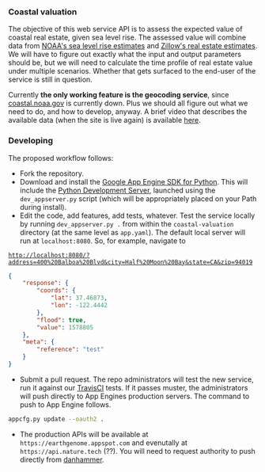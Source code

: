 ### Coastal valuation

The objective of this web service API is to assess the expected value of coastal real estate, given sea level rise.  The assessed value will combine data from [NOAA's sea level rise estimates](https://www.climate.gov/maps-data/dataset/sea-level-rise-map-viewer) and [Zillow's real estate estimates](http://www.zillow.com/howto/api/GetZestimate.htm).  We will have to figure out exactly what the input and output parameters should be, but we will need to calculate the time profile of real estate value under multiple scenarios.  Whether that gets surfaced to the end-user of the service is still in question.

Currently **the only working feature is the geocoding service**, since [coastal.noaa.gov](https://coastal.noaa.gov) is currently down.  Plus we should all figure out what we need to do, and how to develop, anyway.  A brief video that describes the available data (when the site is live again) is available [here](https://www.climate.gov/news-features/decision-makers-toolbox/viewing-sea-level-rise).

### Developing

The proposed workflow follows:

- Fork the repository.
- Download and install the [Google App Engine SDK for Python](https://cloud.google.com/appengine/downloads).  This will include the [Python Development Server](https://cloud.google.com/appengine/docs/python/tools/devserver), launched using the `dev_appserver.py` script (which will be appropriately placed on your Path during install).
- Edit the code, add features, add tests, whatever.  Test the service locally by running `dev_appserver.py .` from within the `coastal-valuation` directory (at the same level as `app.yaml`).  The default local server will run at `localhost:8080`.  So, for example, navigate to

[`http://localhost:8080/?address=400%20Balboa%20Blvd&city=Half%20Moon%20Bay&state=CA&zip=94019`](http://localhost:8080/?address=3817%20Williams%20Lane&city=Chevy%20Chase&state=MD&zip=20815)

```json
{
    "response": {
        "coords": {
            "lat": 37.46873,
            "lon": -122.4442
        },
        "flood": true,
        "value": 1578805
    },
    "meta": {
        "reference": "test"
    }
}
```
- Submit a pull request.  The repo administrators will test the new service, run it against our [TravisCI](https://travis-ci.org/) tests. If it passes muster, the administrators will push directly to App Engines production servers.  The command to push to App Engine follows.

```bash
appcfg.py update --oauth2 .
```

- The production APIs will be available at `https://earthgenome.appspot.com` and evenutally at `https://api.nature.tech` (??). You will need to request authority to push directly from [danhammer](https://github.com/danhammer).
